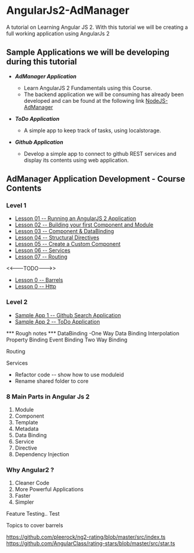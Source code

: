 # AngularJs2-AdManager

A tutorial on Learning Angular JS 2. With this tutorial we will be creating a full working application using AngularJs 2

## Sample Applications we will be developing during this tutorial

* _**AdManager Application**_

  * Learn AngularJS 2 Fundamentals using this Course.
  * The backend application we will be consuming has already been developed and can be found at the following link 
   [NodeJS-AdManager](https://github.com/costaivo/NodeJS-AdManager)

* _**ToDo Application**_

  * A simple app to keep track of tasks, using localstorage.

* _**Github  Application**_

  * Develop a simple app to connect to github REST services and display its contents using web application.



## AdManager Application Development - Course Contents

### Level 1

* [Lesson 01 -- Running an AngularJS 2 Application](https://github.com/costaivo/AngularJs2-AdManager/tree/Dev/01_QuickStart)
* [Lesson 02 -- Building your first Component and Module](https://github.com/costaivo/AngularJs2-AdManager/tree/Dev/02_AdManager/02_Lesson/Start)
* [Lesson 03 -- Component & DataBinding](https://github.com/costaivo/AngularJs2-AdManager/tree/Dev/02_AdManager/03_Lesson/Start)
* [Lesson 04 -- Structural Directives](https://github.com/costaivo/AngularJs2-AdManager/tree/Dev/02_AdManager/04_Lesson/Start)
* [Lesson 05 -- Create a Custom Component](https://github.com/costaivo/AngularJs2-AdManager/tree/Dev/02_AdManager/05_Lesson/Start)
* [Lesson 06 -- Services](https://github.com/costaivo/AngularJs2-AdManager/tree/Dev/02_AdManager/06_Lesson/Start)
* [Lesson 07 -- Routing](https://github.com/costaivo/AngularJs2-AdManager/tree/Dev/02_AdManager/07_Lesson/Start)

<<---TODO--->>
* [Lesson 0 -- Barrels](https://github.com/costaivo/AngularJs2-AdManager/tree/Dev/02_AdManager/07_Lesson/Start)
* [Lesson 0 -- Http](https://github.com/costaivo/AngularJs2-AdManager/tree/Dev/02_AdManager/07_Lesson/Start)

### Level 2

* [Sample App 1 -- Github Search Application](https://github.com/costaivo/AngularJs2-AdManager/tree/Dev/04_GithubApp)
* [Sample App 2 -- ToDo Application](https://github.com/costaivo/AngularJs2-AdManager/tree/Dev/05_TodoApp)

*** Rough notes *** 
DataBinding
-One Way Data Binding
Interpolation 
Property Binding
Event Binding
Two Way Binding

Routing

Services  
* Refactor code -- show how to use moduleid
* Rename shared folder to core

### 8 Main Parts in Angular Js 2 

1. Module
2. Component
3. Template
4. Metadata
5. Data Binding
6. Service
7. Directive 
8. Dependency Injection


### Why Angular2 ?
1. Cleaner Code
2. More Powerful Applications
3. Faster 
4. Simpler


Feature Testing..
Test

Topics to cover
barrels


https://github.com/pleerock/ng2-rating/blob/master/src/index.ts
https://github.com/AngularClass/rating-stars/blob/master/src/star.ts
